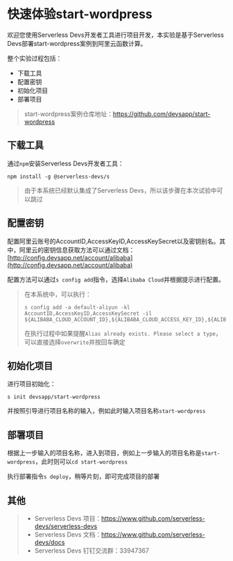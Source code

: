 # 快速体验start-wordpress

欢迎您使用Serverless Devs开发者工具进行项目开发，本实验是基于Serverless Devs部署start-wordpress案例到阿里云函数计算。

整个实验过程包括：
- 下载工具
- 配置密钥
- 初始化项目
- 部署项目

> start-wordpress案例仓库地址：https://github.com/devsapp/start-wordpress

## 下载工具

通过`npm`安装Serverless Devs开发者工具：

```
npm install -g @serverless-devs/s
```

> 由于本系统已经默认集成了Serverless Devs，所以该步骤在本次试验中可以跳过

## 配置密钥

配置阿里云账号的AccountID,AccessKeyID,AccessKeySecret以及密钥别名。其中，阿里云的密钥信息获取方法可以通过文档：[http://config.devsapp.net/account/alibaba](http://config.devsapp.net/account/alibaba)

配置方法可以通过`s config add`指令，选择`Alibaba Cloud`并根据提示进行配置。

> 在本系统中，可以执行：
>```
>s config add -a default-aliyun -kl AccountID,AccessKeyID,AccessKeySecret -il ${ALIBABA_CLOUD_ACCOUNT_ID},${ALIBABA_CLOUD_ACCESS_KEY_ID},${ALIBABA_CLOUD_ACCESS_KEY_SECRET}
>```
>在执行过程中如果提醒`Alias already exists. Please select a type`，可以直接选择`overwrite`并按回车确定

## 初始化项目

进行项目初始化：

```
s init devsapp/start-wordpress
```

并按照引导进行项目名称的输入，例如此时输入项目名称`start-wordpress`

## 部署项目

根据上一步输入的项目名称，进入到项目，例如上一步输入的项目名称是`start-wordpress`，此时则可以`cd start-wordpress`

执行部署指令`s deploy`，稍等片刻，即可完成项目的部署

## 其他

> - Serverless Devs 项目：https://www.github.com/serverless-devs/serverless-devs   
> - Serverless Devs 文档：https://www.github.com/serverless-devs/docs   
> - Serverless Devs 钉钉交流群：33947367    

